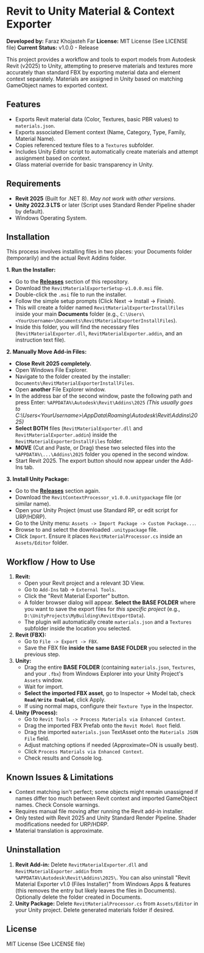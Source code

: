 # Revit to Unity Material & Context Exporter

**Developed by:** Faraz Khojasteh Far
**License:** MIT License (See LICENSE file)
**Current Status:** v1.0.0 - Release

This project provides a workflow and tools to export models from Autodesk Revit (v2025) to Unity, attempting to preserve materials and textures more accurately than standard FBX by exporting material data and element context separately. Materials are assigned in Unity based on matching GameObject names to exported context.

## Features

*   Exports Revit material data (Color, Textures, basic PBR values) to `materials.json`.
*   Exports associated Element context (Name, Category, Type, Family, Material Name).
*   Copies referenced texture files to a `Textures` subfolder.
*   Includes Unity Editor script to automatically create materials and attempt assignment based on context.
*   Glass material override for basic transparency in Unity.

## Requirements

*   **Revit 2025** (Built for .NET 8). *May not work with other versions.*
*   **Unity 2022.3 LTS** or later (Script uses Standard Render Pipeline shader by default).
*   Windows Operating System.

## Installation

This process involves installing files in two places: your Documents folder (temporarily) and the actual Revit Addins folder.

**1. Run the Installer:**

*   Go to the **[Releases](link-to-your-github-releases-page)** section of this repository.
*   Download the `RevitMaterialExporterSetup-v1.0.0.msi` file.
*   Double-click the `.msi` file to run the installer.
*   Follow the simple setup prompts (Click Next -> Install -> Finish).
*   This will create a folder named `RevitMaterialExporterInstallFiles` inside your main **Documents** folder (e.g., `C:\Users\<YourUsername>\Documents\RevitMaterialExporterInstallFiles`).
*   Inside this folder, you will find the necessary files (`RevitMaterialExporter.dll`, `RevitMaterialExporter.addin`, and an instruction text file).

**2. Manually Move Add-in Files:**

*   **Close Revit 2025 completely.**
*   Open Windows File Explorer.
*   Navigate to the folder created by the installer: `Documents\RevitMaterialExporterInstallFiles`.
*   Open **another** File Explorer window.
*   In the address bar of the second window, paste the following path and press Enter:
    `%APPDATA%\Autodesk\Revit\Addins\2025`
    _(This usually goes to C:\Users\<YourUsername>\AppData\Roaming\Autodesk\Revit\Addins\2025)_
*   **Select BOTH** files (`RevitMaterialExporter.dll` and `RevitMaterialExporter.addin`) inside the `RevitMaterialExporterInstallFiles` folder.
*   **MOVE** (Cut and Paste, or Drag) these two selected files into the `%APPDATA%\...\Addins\2025` folder you opened in the second window.
*   Start Revit 2025. The export button should now appear under the Add-Ins tab.

**3. Install Unity Package:**

*   Go to the **[Releases](link-to-your-github-releases-page)** section again.
*   Download the `RevitContextProcessor_v1.0.0.unitypackage` file (or similar name).
*   Open your Unity Project (must use Standard RP, or edit script for URP/HDRP).
*   Go to the Unity menu: `Assets -> Import Package -> Custom Package...`.
*   Browse to and select the downloaded `.unitypackage` file.
*   Click `Import`. Ensure it places `RevitMaterialProcessor.cs` inside an `Assets/Editor` folder.

## Workflow / How to Use

1.  **Revit:**
    *   Open your Revit project and a relevant 3D View.
    *   Go to `Add-Ins` tab -> `External Tools`.
    *   Click the "Revit Material Exporter" button.
    *   A folder browser dialog will appear. **Select the BASE FOLDER** where you want to save the export files for *this specific project* (e.g., `D:\UnityProjects\MyBuilding\RevitExportData`).
    *   The plugin will automatically create `materials.json` and a `Textures` subfolder inside the location you selected.
2.  **Revit (FBX):**
    *   Go to `File -> Export -> FBX`.
    *   Save the FBX file **inside the same BASE FOLDER** you selected in the previous step.
3.  **Unity:**
    *   Drag the entire **BASE FOLDER** (containing `materials.json`, `Textures`, and your `.fbx`) from Windows Explorer into your Unity Project's `Assets` window.
    *   Wait for import.
    *   **Select the imported FBX asset**, go to Inspector -> Model tab, check **`Read/Write Enabled`**, click Apply.
    *   If using normal maps, configure their `Texture Type` in the Inspector.
4.  **Unity (Process):**
    *   Go to `Revit Tools -> Process Materials via Enhanced Context`.
    *   Drag the imported FBX Prefab onto the `Revit Model Root` field.
    *   Drag the imported `materials.json` TextAsset onto the `Materials JSON File` field.
    *   Adjust matching options if needed (Approximate=ON is usually best).
    *   Click `Process Materials via Enhanced Context`.
    *   Check results and Console log.

## Known Issues & Limitations

*   Context matching isn't perfect; some objects might remain unassigned if names differ too much between Revit context and imported GameObject names. Check Console warnings.
*   Requires manual file moving after running the Revit add-in installer.
*   Only tested with Revit 2025 and Unity Standard Render Pipeline. Shader modifications needed for URP/HDRP.
*   Material translation is approximate.

## Uninstallation

1.  **Revit Add-in:** Delete `RevitMaterialExporter.dll` and `RevitMaterialExporter.addin` from `%APPDATA%\Autodesk\Revit\Addins\2025\`. You can also uninstall "Revit Material Exporter v1.0 (Files Installer)" from Windows Apps & features (this removes the entry but likely leaves the files in Documents). Optionally delete the folder created in Documents.
2.  **Unity Package:** Delete `RevitMaterialProcessor.cs` from `Assets/Editor` in your Unity project. Delete generated materials folder if desired.

## License

MIT License (See LICENSE file)
